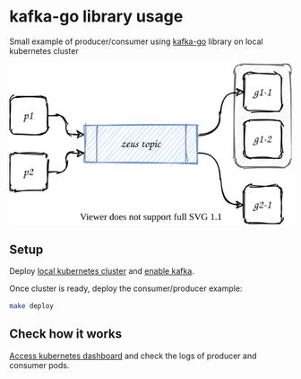 # kafka-go library usage

Small example of producer/consumer using [kafka-go](https://github.com/segmentio/kafka-go) library on local kubernetes cluster

![#](.docs/flow.svg)

## Setup

Deploy [local kubernetes cluster](https://github.com/weak-head/multinode-k8s) and [enable kafka](https://github.com/weak-head/multinode-k8s#kafka).  

Once cluster is ready, deploy the consumer/producer example:

```sh
make deploy
```

## Check how it works

[Access kubernetes dashboard](https://github.com/weak-head/multinode-k8s#get-dashboard-auth-token) and check the logs of producer and consumer pods.